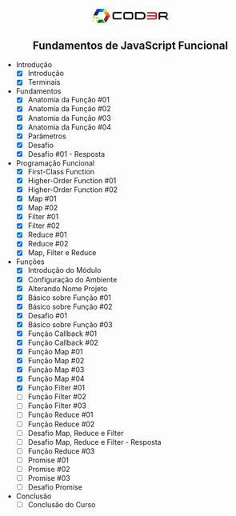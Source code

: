 <p align="center">
    <a href="https://unform.dev">
        <img src="logo.png" width="30%" />
    </a>
</p>

<h2 align="center">Fundamentos de JavaScript Funcional</h2>


<!--ts-->
* Introdução
    - [x] Introdução
    - [x] Terminais
* Fundamentos
    - [x] Anatomia da Função #01
    - [x] Anatomia da Função #02
    - [x] Anatomia da Função #03
    - [x] Anatomia da Função #04
    - [x] Parâmetros
    - [x] Desafio
    - [x] Desafio #01 - Resposta
* Programação Funcional
    - [x] First-Class Function
    - [x] Higher-Order Function #01
    - [x] Higher-Order Function #02
    - [x] Map #01
    - [x] Map #02
    - [x] Filter #01
    - [x] Filter #02
    - [x] Reduce #01
    - [x] Reduce #02
    - [x] Map, Filter e Reduce
* Funções
    - [x] Introdução do Módulo
    - [x] Configuração do Ambiente
    - [x] Alterando Nome Projeto
    - [x] Básico sobre Função #01
    - [x] Básico sobre Função #02
    - [x] Desafio #01
    - [x] Básico sobre Função #03
    - [x] Função Callback #01
    - [x] Função Callback #02
    - [x] Função Map #01
    - [x] Função Map #02
    - [x] Função Map #03
    - [x] Função Map #04
    - [x] Função Filter #01
    - [ ] Função Filter #02
    - [ ] Função Filter #03
    - [ ] Função Reduce #01
    - [ ] Função Reduce #02
    - [ ] Desafio Map, Reduce e Filter
    - [ ] Desafio Map, Reduce e Filter - Resposta
    - [ ] Função Reduce #03
    - [ ] Promise #01
    - [ ] Promise #02
    - [ ] Promise #03
    - [ ] Desafio Promise
* Conclusão
    - [ ] Conclusão do Curso
<!--te-->
